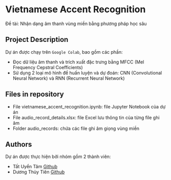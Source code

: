 # Vietnamese Accent Recognition
Đề tài: Nhận dạng âm thanh vùng miền bằng phương pháp học sâu <br>

## Project Description

Dự án được chạy trên `Google Colab`, bao gồm các phần:
- Đọc dữ liệu âm thanh và trích xuất đặc trưng bằng MFCC (Mel Frequency Cepstral Coefficients)
- Sử dụng 2 loại mô hình để huấn luyện và dự đoán: CNN (Convolutional Neural Network) và RNN (Recurrent Neural Network)

## Files in repository
- File vietnamese_accent_recognition.ipynb: file Jupyter Notebook của dự án
- File audio_record_details.xlsx: file Excel lưu thông tin của từng file ghi âm
- Folder audio_records: chứa các file ghi âm giọng vùng miền

## Authors
Dự án được thực hiện bởi nhóm gồm 2 thành viên:
- Tất Uyển Tâm [Github](https://github.com/TUT888)
- Dương Thủy Tiên [Github](https://github.com/tienduong-21)
